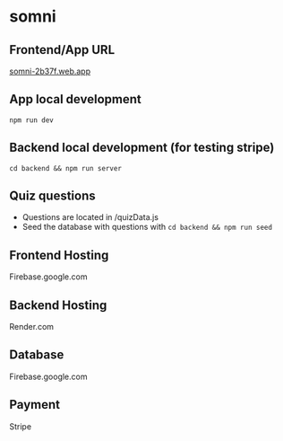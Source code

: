 # somni
## Frontend/App URL
[somni-2b37f.web.app](https://somni-2b37f.web.app/)

## App local development
`npm run dev`

## Backend local development (for testing stripe)
`cd backend && npm run server`

## Quiz questions
- Questions are located in /quizData.js
- Seed the database with questions with `cd backend && npm run seed`

## Frontend Hosting
Firebase.google.com

## Backend Hosting
Render.com

## Database
Firebase.google.com

## Payment
Stripe